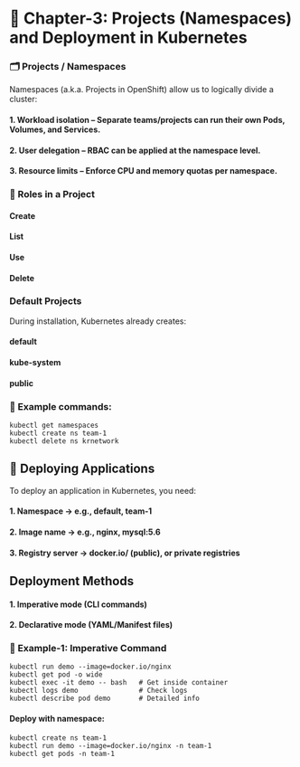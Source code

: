 # 📘 Chapter-3: Projects (Namespaces) and Deployment in Kubernetes
### 🗂️ Projects / Namespaces

Namespaces (a.k.a. Projects in OpenShift) allow us to logically divide a cluster:

#### 1. Workload isolation – Separate teams/projects can run their own Pods, Volumes, and Services.
#### 2. User delegation – RBAC can be applied at the namespace level.
#### 3. Resource limits – Enforce CPU and memory quotas per namespace.

### 🔑 Roles in a Project

#### Create
#### List
#### Use
#### Delete

### Default Projects

During installation, Kubernetes already creates:

#### default

#### kube-system

#### public

### 📌 Example commands:
```
kubectl get namespaces
kubectl create ns team-1
kubectl delete ns krnetwork
```
## 🚀 Deploying Applications

To deploy an application in Kubernetes, you need:

#### 1. Namespace → e.g., default, team-1
#### 2. Image name → e.g., nginx, mysql:5.6
#### 3. Registry server → docker.io/ (public), or private registries

## Deployment Methods

#### 1. Imperative mode (CLI commands)
#### 2. Declarative mode (YAML/Manifest files)

### 📝 Example-1: Imperative Command
```
kubectl run demo --image=docker.io/nginx
kubectl get pod -o wide
kubectl exec -it demo -- bash   # Get inside container
kubectl logs demo               # Check logs
kubectl describe pod demo       # Detailed info
```

####  Deploy with namespace:
```
kubectl create ns team-1
kubectl run demo --image=docker.io/nginx -n team-1
kubectl get pods -n team-1
```

